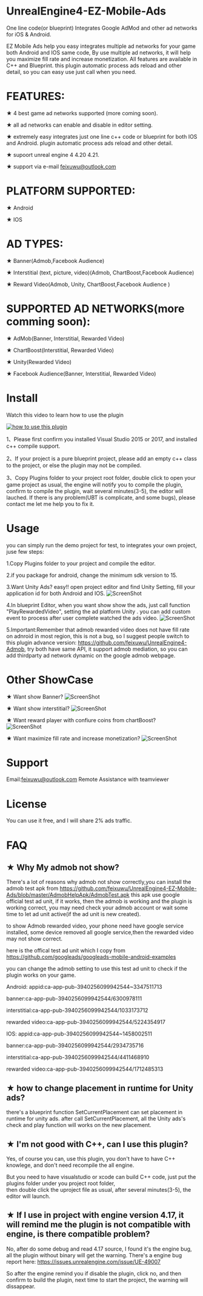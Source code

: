 # UnrealEngine4-EZ-Mobile-Ads
One line code(or blueprint) Integrates Google AdMod and other ad networks for iOS &amp; Android.

EZ Mobile Ads help you easy integrates multiple ad networks for your game both Android and IOS same code, 
By use multiple ad networks, it will  help you maximize fill rate and increase monetization.
All features are available in C++ and Blueprint. this plugin automatic process ads reload and other detail, so
 you can easy use just call when you need.
 

# FEATURES: 
★ 4 best game ad networks supported (more coming soon).

★  all ad  networks  can enable and disable in editor setting.

★  extremely easy  integrates just one line c++ code or blueprint for both IOS and Android. plugin automatic process ads reload
  and other detail.

★  supoort unreal engine 4 4.20 4.21.

★ support via e-mail feixuwu@outlook.com


# PLATFORM SUPPORTED:
★ Android

★ IOS

# AD TYPES:
★ Banner(Admob,Facebook Audience)

★ Interstitial (text, picture, video)(Admob, ChartBoost,Facebook Audience)

★ Reward Video(Admob, Unity, ChartBoost,Facebook Audience )

# SUPPORTED AD NETWORKS(more comming soon): 
★ AdMob(Banner, Interstitial, Rewarded Video)

★ ChartBoost(Interstitial, Rewarded Video)

★ Unity(Rewarded Video)

★ Facebook Audience(Banner, Interstitial, Rewarded Video)


# Install

Watch this video to learn how to use the plugin

[![how to use this plugin](https://img.youtube.com/vi/DRtkq0ewTz4/0.jpg)](https://youtu.be/DRtkq0ewTz4)

1、Please first confirm you installed Visual Studio 2015 or 2017, and installed c++ compile support.

2、If your project is a pure blueprint project, please add an empty c++ class to the project, or else the plugin may not be compiled.

3、Copy Plugins folder to your project root folder, double click to open your game project as usual, the engine will 
 notify you to compile the plugin, confirm to compile the plugin, wait several minutes(3-5), the editor will lauched. If there is  any problem(UBT is complicate, and some bugs), please contact me let me help you to fix it.


# Usage
  you can simply run the demo project for test, to integrates your own project, juse few steps:
  
1.Copy Plugins folder to your project and compile the editor.

2.if you package for android, change the minimum sdk version to 15.

3.Want Unity Ads? easy!!
      open project editor and find Unity Setting,  fill your application id for both Android and IOS.
      ![ScreenShot](docs/config.PNG)
      
4.In blueprint Editor, when you want show show the ads, just call function "PlayRewardedVideo",  setting the ad platform Unity . 
       you can add custom event to process after user complete watched the ads video.
	![ScreenShot](docs/call.PNG)
	
5.Important:Remember that admob rewarded video  does not have fill rate on adnroid in most region, this is not a bug, so I suggest people switch to this plugin
 advance version: https://github.com/feixuwu/UnrealEngine4-Admob, try both have same API, it support admob mediation, 
 so you can add thirdparty ad network dynamic on the google admob webpage.
 

	  
# Other ShowCase
★ Want show Banner?
	![ScreenShot](docs/banner.PNG)

★ Want show interstitial?
	![ScreenShot](docs/interstitial.PNG)
	 
★ Want reward player with confiure coins from chartBoost?  
	![ScreenShot](docs/chartboost.PNG)
	
	
★ Want maximize fill rate and increase monetization?
	![ScreenShot](docs/max.PNG)
	
	
# Support
  
  Email:feixuwu@outlook.com
  Remote Assistance with teamviewer
  
# License
You can use it free, and I will share 2% ads traffic.
  

# FAQ
## ★ Why My admob not show?
  There's a lot of reasons why admob not show correctly,you can install the admob test apk from 
  https://github.com/feixuwu/UnrealEngine4-EZ-Mobile-Ads/blob/master/AdmobHelpApk/AdmobTest.apk
  this apk use google official test ad unit, if it works, then the admob is working and the plugin is working correct,
  you may need check your admob account or wait some time to let ad unit active(if the ad unit is new created).
  
  to show Admob rewarded video, your phone need have google service installed, some device removed all google service,then
  the rewarded video may not show correct.
  
  here is the offical test ad unit which I copy from 
  https://github.com/googleads/googleads-mobile-android-examples
  
  you can change the admob setting to use this test ad unit to check if the plugin works on your game.
  
  Android:
  appid:ca-app-pub-3940256099942544~3347511713
  
  banner:ca-app-pub-3940256099942544/6300978111
  
  interstitial:ca-app-pub-3940256099942544/1033173712
  
  rewarded video:ca-app-pub-3940256099942544/5224354917
  
  IOS:
  appid:ca-app-pub-3940256099942544~1458002511
  
  banner:ca-app-pub-3940256099942544/2934735716
  
  interstitial:ca-app-pub-3940256099942544/4411468910
  
  rewarded video:ca-app-pub-3940256099942544/1712485313
  
## ★ how to change placement in runtime for Unity ads?
  
  there's a blueprint function SetCurrentPlacement can set placement in runtime for unity ads.
  after call SetCurrentPlacement, all the Unity ads's check and play function  will works on the new placement.

## ★ I'm not good with C++, can I use this plugin?

  Yes, of course you can, use this plugin, you don't have to have C++ knowlege, and don't need recompile the all engine. 
  
  But you need to have visualstudio or xcode can build C++ code, just put the plugins folder under you project root folder,  
  then double click the uproject file as usual, after several minutes(3-5), the editor will launch.
  
## ★ If I use in project with engine version 4.17, it will remind me the plugin is not compatible with engine, is there compatible problem?

 No, after do some debug and read 4.17 source, I found it's the engine bug, all the plugin without binary will get the warning.
 There's a engine bug report here: https://issues.unrealengine.com/issue/UE-49007
 
 So after the engine remind you if disable the plugin, click no, and then confirm to build the plugin, next time to start the project,
 the warning will dissappear.
